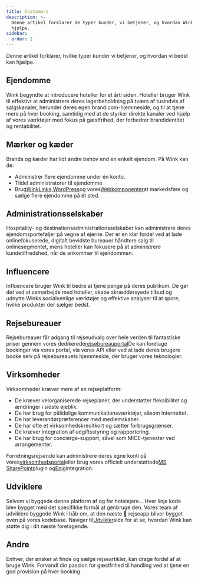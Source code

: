 ```yaml
---
title: Customers
description: >-
  Denne artikel forklarer de typer kunder, vi betjener, og hvordan Wink kan
  hjælpe.
sidebar:
  order: 2
---
```

Denne artikel forklarer, hvilke typer kunder vi betjener, og hvordan vi bedst kan hjælpe.

## Ejendomme

Wink begyndte at introducere hoteller for et årti siden. Hoteller bruger Wink til effektivt at administrere deres lagerbeholdning på tværs af tusindvis af salgskanaler, herunder deres egen brand.com-hjemmeside, og til at tjene mere på hver booking, samtidig med at de styrker direkte kanaler ved hjælp af vores værktøjer med fokus på gæstfrihed, der forbedrer brandidentitet og rentabilitet.

## Mærker og kæder

Brands og kæder har lidt andre behov end en enkelt ejendom. På Wink kan de:

* Administrer flere ejendomme under én konto.
* Tildel administratorer til ejendomme
* Brug[WinkLinks](/link-manager/wink-links),[WordPress](/developers/wordpress)og vores[Webkomponenter](/developers/web-components)at markedsføre og sælge flere ejendomme på ét sted.

## Administrationsselskaber

Hospitality- og destinationsadministrationsselskaber kan administrere deres ejendomsporteføljer på vegne af ejerne. Der er en klar fordel ved at lade onlinefokuserede, digitalt bevidste bureauer håndtere salg til onlinesegmentet, mens hoteller kan fokusere på at administrere kundetilfredshed, når de ankommer til ejendommen.

## Influencere

Influencere bruger Wink til bedre at tjene penge på deres publikum. De gør det ved at samarbejde med hoteller, skabe skræddersyede tilbud og udnytte Winks socialvenlige værktøjer og effektive analyser til at spore, hvilke produkter der sælger bedst.

## Rejsebureauer

Rejsebureauer får adgang til rejseudvalg over hele verden til fantastiske priser gennem vores dedikerede[rejsebureauportal](https://agent.wink.travel)De kan foretage bookinger via vores portal, via vores API eller ved at lade deres brugere booke selv på rejsebureauets hjemmeside, der bruger vores teknologier.

## Virksomheder

Virksomheder kræver mere af en rejseplatform:

* De kræver velorganiserede rejseplaner, der understøtter fleksibilitet og ændringer i sidste øjeblik.
* De har brug for pålidelige kommunikationsværktøjer, såsom internettet.
* De har leverandørpræferencer med medlemskaber.
* De har ofte et virksomhedskreditkort og sætter forbrugsgrænser.
* De kræver integration af udgiftsstyring og rapportering.
* De har brug for concierge-support, såvel som MICE-tjenester ved arrangementer.

Forretningsrejsende kan administrere deres egne konti på vores[virksomhedsportal](/corporate/what-is-group)eller brug vores officielt understøttede[MS SharePoint](https://www.microsoft.com/en-us/microsoft-365/sharepoint/collaboration)plugin og[Enig](https://www.concur.com/)integration.

## Udviklere

Selvom vi byggede denne platform af og for hotelejere... Hver linje kode blev bygget med det specifikke formål at genbruge den. Vores team af udviklere byggede Wink i håb om, at den næste 🦄 rejseapp bliver bygget oven på vores kodebase. Naviger til[Udvikler](/developers/build-on-wink)side for at se, hvordan Wink kan støtte dig i dit næste foretagende.

## Andre

Enhver, der ønsker at finde og sælge rejseartikler, kan drage fordel af at bruge Wink. Forvandl din passion for gæstfrihed til handling ved at tjene en god provision på hver booking.

